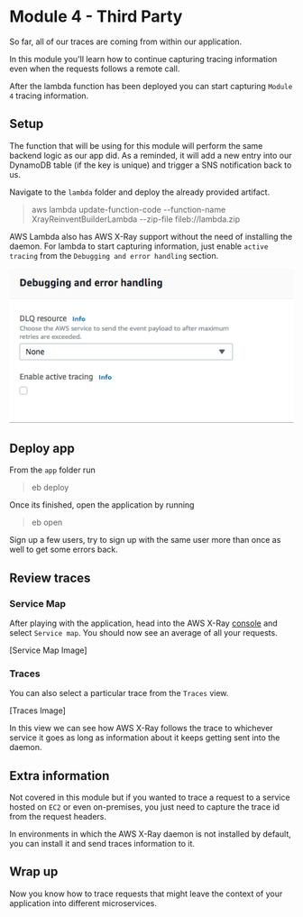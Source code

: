 # Module 4 - Third Party

So far, all of our traces are coming from within our application.

In this module you'll learn how to continue capturing tracing information even when the requests follows a remote call.

After the lambda function has been deployed you can start capturing `Module 4` tracing information.

## Setup
The function that will be using for this module will perform the same backend logic as our app did. As a reminded, it will add a new entry into our DynamoDB table (if the key is unique) and trigger a SNS notification back to us.

Navigate to the `lambda` folder and deploy the already provided artifact.

>aws lambda update-function-code --function-name XrayReinventBuilderLambda --zip-file fileb://lambda.zip

AWS Lambda also has AWS X-Ray support without the need of installing the daemon. For lambda to start capturing information, just enable `active tracing` from the `Debugging and error handling` section.

![active tracing](images/activetracing.png)

## Deploy app
From the `app` folder run

>eb deploy

Once its finished, open the application by running

>eb open

Sign up a few users, try to sign up with the same user more than once as well to get some errors back.

## Review traces

### Service Map
After playing with the application, head into the AWS X-Ray [console](https://console.aws.amazon.com/xray) and select `Service map`. You should now see an average of all your requests.

[Service Map Image]

### Traces
You can also select a particular trace from the `Traces` view.

[Traces Image]

In this view we can see how AWS X-Ray follows the trace to whichever service it goes as long as information about it keeps getting sent into the daemon.

## Extra information
Not covered in this module but if you wanted to trace a request to a service hosted on `EC2` or even on-premises, you just need to capture the trace id from the request headers.

In environments in which the AWS X-Ray daemon is not installed by default, you can install it and send traces information to it.

## Wrap up
Now you know how to trace requests that might leave the context of your application into different microservices.